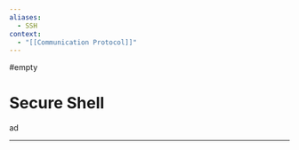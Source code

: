 ```yaml
---
aliases:
  - SSH
context:
  - "[[Communication Protocol]]"
---
```


#empty

# Secure Shell

ad

---
